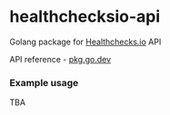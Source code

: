# healthchecksio-api

Golang package for [Healthchecks.io](https://healthchecks.io/) API

API reference - [pkg.go.dev](https://pkg.go.dev/github.com/gfx687/healthcheckio-api)

### Example usage

TBA
